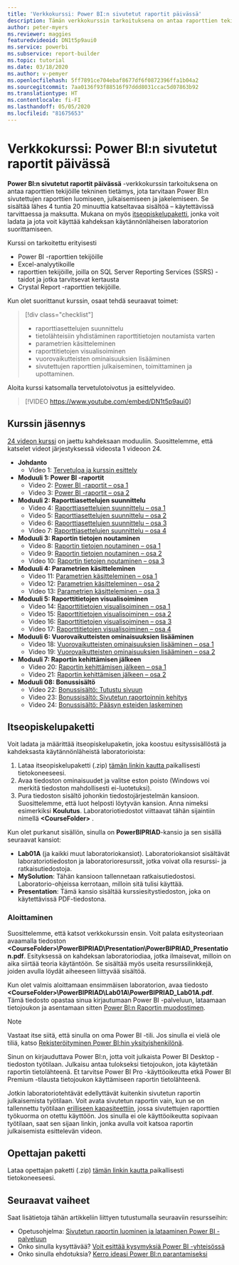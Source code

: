 ```yaml
---
title: 'Verkkokurssi: Power BI:n sivutetut raportit päivässä'
description: Tämän verkkokurssin tarkoituksena on antaa raporttien tekijöille tekninen tietämys, jota tarvitaan Power BI:n sivutettujen raporttien luomiseen, julkaisemiseen ja jakelemiseen.
author: peter-myers
ms.reviewer: maggies
featuredvideoid: DN1t5p9aui0
ms.service: powerbi
ms.subservice: report-builder
ms.topic: tutorial
ms.date: 03/18/2020
ms.author: v-pemyer
ms.openlocfilehash: 5ff7891ce704ebaf8677df6f0872396ffa1b04a2
ms.sourcegitcommit: 7aa0136f93f88516f97ddd8031ccac5d07863b92
ms.translationtype: HT
ms.contentlocale: fi-FI
ms.lasthandoff: 05/05/2020
ms.locfileid: "81675653"
---
```

# <a name="online-course-power-bi-paginated-reports-in-a-day"></a>Verkkokurssi: Power BI:n sivutetut raportit päivässä

**Power BI:n sivutetut raportit päivässä** -verkkokurssin tarkoituksena on antaa raporttien tekijöille tekninen tietämys, jota tarvitaan Power BI:n sivutettujen raporttien luomiseen, julkaisemiseen ja jakelemiseen. Se sisältää lähes 4 tuntia 20 minuuttia katseltavaa sisältöä – käytettävissä tarvittaessa ja maksutta. Mukana on myös [itseopiskelupaketti](#self-study-kit), jonka voit ladata ja jota voit käyttää kahdeksan käytännönläheisen laboratorion suorittamiseen.

Kurssi on tarkoitettu erityisesti

- Power BI -raporttien tekijöille
- Excel-analyytikoille
- raporttien tekijöille, joilla on SQL Server Reporting Services (SSRS) -taidot ja jotka tarvitsevat kertausta
- Crystal Report -raporttien tekijöille.

Kun olet suorittanut kurssin, osaat tehdä seuraavat toimet:

> [!div class="checklist"]
> - raporttiasettelujen suunnittelu
> - tietolähteisiin yhdistäminen raporttitietojen noutamista varten
> - parametrien käsitteleminen
> - raporttitietojen visualisoiminen
> - vuorovaikutteisten ominaisuuksien lisääminen
> - sivutettujen raporttien julkaiseminen, toimittaminen ja upottaminen.

Aloita kurssi katsomalla tervetulotoivotus ja esittelyvideo.

> [!VIDEO https://www.youtube.com/embed/DN1t5p9aui0]

## <a name="course-outline"></a>Kurssin jäsennys

[24 videon kurssi](https://www.youtube.com/playlist?list=PL1N57mwBHtN1icIhpjQOaRL8r9G-wytpT) on jaettu kahdeksaan moduuliin. Suosittelemme, että katselet videot järjestyksessä videosta 1 videoon 24.

- **Johdanto**
  - Video 1: [Tervetuloa ja kurssin esittely](https://www.youtube.com/watch?v=DN1t5p9aui0&list=PL1N57mwBHtN1icIhpjQOaRL8r9G-wytpT)
- **Moduuli 1: Power BI -raportit**
  - Video 2: [Power BI -raportit – osa 1](https://www.youtube.com/watch?v=s6Amctk3Z_g&list=PL1N57mwBHtN1icIhpjQOaRL8r9G-wytpT)
  - Video 3: [Power BI -raportit – osa 2](https://www.youtube.com/watch?v=jXTiYJKw1Rs&list=PL1N57mwBHtN1icIhpjQOaRL8r9G-wytpT)
- **Moduuli 2: Raporttiasettelujen suunnittelu**
  - Video 4: [Raporttiasettelujen suunnittelu – osa 1](https://www.youtube.com/watch?v=EjHANN3rGNs&list=PL1N57mwBHtN1icIhpjQOaRL8r9G-wytpT)
  - Video 5: [Raporttiasettelujen suunnittelu – osa 2](https://www.youtube.com/watch?v=2CZIrJU_HZU&list=PL1N57mwBHtN1icIhpjQOaRL8r9G-wytpT)
  - Video 6: [Raporttiasettelujen suunnittelu – osa 3](https://www.youtube.com/watch?v=eaFFzkT6pxE&list=PL1N57mwBHtN1icIhpjQOaRL8r9G-wytpT)
  - Video 7: [Raporttiasettelujen suunnittelu – osa 4](https://www.youtube.com/watch?v=0z576TI27Vg&list=PL1N57mwBHtN1icIhpjQOaRL8r9G-wytpT)
- **Moduuli 3: Raportin tietojen noutaminen**
  - Video 8: [Raportin tietojen noutaminen – osa 1](https://www.youtube.com/watch?v=SHGTTYXtio0&list=PL1N57mwBHtN1icIhpjQOaRL8r9G-wytpT)
  - Video 9: [Raportin tietojen noutaminen – osa 2](https://www.youtube.com/watch?v=1Dzd9wb7XUY&list=PL1N57mwBHtN1icIhpjQOaRL8r9G-wytpT)
  - Video 10: [Raportin tietojen noutaminen – osa 3](https://www.youtube.com/watch?v=OFXG7sl5L2o&list=PL1N57mwBHtN1icIhpjQOaRL8r9G-wytpT)
- **Moduuli 4: Parametrien käsitteleminen**
  - Video 11: [Parametrien käsitteleminen – osa 1](https://www.youtube.com/watch?v=o7WaK88kheA&list=PL1N57mwBHtN1icIhpjQOaRL8r9G-wytpT)
  - Video 12: [Parametrien käsitteleminen – osa 2](https://www.youtube.com/watch?v=okj6wO72clQ&list=PL1N57mwBHtN1icIhpjQOaRL8r9G-wytpT)
  - Video 13: [Parametrien käsitteleminen – osa 3](https://www.youtube.com/watch?v=13-6sWIRD74&list=PL1N57mwBHtN1icIhpjQOaRL8r9G-wytpT)
- **Moduuli 5: Raporttitietojen visualisoiminen**
  - Video 14: [Raporttitietojen visualisoiminen – osa 1](https://www.youtube.com/watch?v=b4TxBBtOWSw&list=PL1N57mwBHtN1icIhpjQOaRL8r9G-wytpT)
  - Video 15: [Raporttitietojen visualisoiminen – osa 2](https://www.youtube.com/watch?v=JhEa_TugXeE&list=PL1N57mwBHtN1icIhpjQOaRL8r9G-wytpT)
  - Video 16: [Raporttitietojen visualisoiminen – osa 3](https://www.youtube.com/watch?v=dliLsRvQB-c&list=PL1N57mwBHtN1icIhpjQOaRL8r9G-wytpT)
  - Video 17: [Raporttitietojen visualisoiminen – osa 4](https://www.youtube.com/watch?v=5yHxuRRP_eU&list=PL1N57mwBHtN1icIhpjQOaRL8r9G-wytpT)
- **Moduuli 6: Vuorovaikutteisten ominaisuuksien lisääminen**
  - Video 18: [Vuorovaikutteisten ominaisuuksien lisääminen – osa 1](https://www.youtube.com/watch?v=LInMHpTEaI0&list=PL1N57mwBHtN1icIhpjQOaRL8r9G-wytpT)
  - Video 19: [Vuorovaikutteisten ominaisuuksien lisääminen – osa 2](https://www.youtube.com/watch?v=b_pr1xsbRJc&list=PL1N57mwBHtN1icIhpjQOaRL8r9G-wytpT)
- **Moduuli 7: Raportin kehittämisen jälkeen**
  - Video 20: [Raportin kehittämisen jälkeen – osa 1](https://www.youtube.com/watch?v=1CgDVDslwvs&list=PL1N57mwBHtN1icIhpjQOaRL8r9G-wytpT)
  - Video 21: [Raportin kehittämisen jälkeen – osa 2](https://www.youtube.com/watch?v=KRwtl7h0ynI&list=PL1N57mwBHtN1icIhpjQOaRL8r9G-wytpT)
- **Moduuli 08: Bonussisältö**
  - Video 22: [Bonussisältö: Tutustu sivuun ](https://www.youtube.com/watch?v=w5zlJ8BodxI&list=PL1N57mwBHtN1icIhpjQOaRL8r9G-wytpT)
  - Video 23: [Bonussisältö: Sivutetun raportoinnin kehitys](https://www.youtube.com/watch?v=pevpai65MvY&list=PL1N57mwBHtN1icIhpjQOaRL8r9G-wytpT)
  - Video 24: [Bonussisältö: Pääsyn esteiden laskeminen](https://www.youtube.com/watch?v=vu32LfckCt8&list=PL1N57mwBHtN1icIhpjQOaRL8r9G-wytpT)

## <a name="self-study-kit"></a>Itseopiskelupaketti

Voit ladata ja määrittää itseopiskelupaketin, joka koostuu esityssisällöstä ja kahdeksasta käytännönläheistä laboratorioista:

1. Lataa itseopiskelupaketti (.zip) [tämän linkin kautta ](https://aka.ms/priad-student) paikallisesti tietokoneeseesi.
1. Avaa tiedoston ominaisuudet ja valitse eston poisto (Windows voi merkitä tiedoston mahdollisesti ei-luotetuksi).
1. Pura tiedoston sisältö johonkin tiedostojärjestelmän kansioon. Suosittelemme, että luot helposti löytyvän kansion. Anna nimeksi esimerkiksi **Koulutus**. Laboratoriotiedostot viittaavat tähän sijaintiin nimellä **&lt;CourseFolder&gt;** .

Kun olet purkanut sisällön, sinulla on **PowerBIPRIAD**-kansio ja sen sisällä seuraavat kansiot:

- **Lab01A** (ja kaikki muut laboratoriokansiot). Laboratoriokansiot sisältävät laboratoriotiedoston ja laboratorioresurssit, jotka voivat olla resurssi- ja ratkaisutiedostoja.
- **MySolution**: Tähän kansioon tallennetaan ratkaisutiedostosi. Laboratorio-ohjeissa kerrotaan, milloin sitä tulisi käyttää.
- **Presentation**: Tämä kansio sisältää kurssiesitystiedoston, joka on käytettävissä PDF-tiedostona.

### <a name="getting-started"></a>Aloittaminen

Suosittelemme, että katsot verkkokurssin ensin. Voit palata esitysteoriaan avaamalla tiedoston **&lt;CourseFolder&gt;\PowerBIPRIAD\Presentation\PowerBIPRIAD_Presentation.pdf**. Esityksessä on kahdeksan laboratoriodiaa, jotka ilmaisevat, milloin on aika siirtää teoria käytäntöön. Se sisältää myös useita resurssilinkkejä, joiden avulla löydät aiheeseen liittyvää sisältöä.

Kun olet valmis aloittamaan ensimmäisen laboratorion, avaa tiedosto **&lt;CourseFolder&gt;\PowerBIPRIAD\Lab01A\PowerBIPRIAD_Lab01A.pdf**. Tämä tiedosto opastaa sinua kirjautumaan Power BI -palveluun, lataamaan tietojoukon ja asentamaan sitten [Power BI:n Raportin muodostimen](report-builder-power-bi.md).

> [!NOTE]
> Vastaat itse siitä, että sinulla on oma Power BI -tili. Jos sinulla ei vielä ole tiliä, katso [Rekisteröityminen Power BI:hin yksityishenkilönä](../service-self-service-signup-for-power-bi.md).
>
> Sinun on kirjauduttava Power BI:n, jotta voit julkaista Power BI Desktop -tiedoston työtilaan. Julkaisu antaa tulokseksi tietojoukon, jota käytetään raportin tietolähteenä. Et tarvitse Power BI Pro -käyttöoikeutta etkä Power BI Premium -tilausta tietojoukon käyttämiseen raportin tietolähteenä.
>
> Jotkin laboratoriotehtävät edellyttävät kuitenkin sivutetun raportin julkaisemista työtilaan. Voit avata sivutetun raportin vain, kun se on tallennettu työtilaan [erilliseen kapasiteettiin](../service-premium-what-is.md#dedicated-capacities), jossa sivutettujen raporttien työkuorma on otettu käyttöön. Jos sinulla ei ole käyttöoikeutta sopivaan työtilaan, saat sen sijaan linkin, jonka avulla voit katsoa raportin julkaisemista esittelevän videon.

## <a name="instructor-kit"></a>Opettajan paketti

Lataa opettajan paketti (.zip) [tämän linkin kautta ](https://aka.ms/priad-instructor) paikallisesti tietokoneeseesi.

## <a name="next-steps"></a>Seuraavat vaiheet

Saat lisätietoja tähän artikkeliin liittyen tutustumalla seuraaviin resursseihin:

- Opetusohjelma: [Sivutetun raportin luominen ja lataaminen Power BI -palveluun](paginated-reports-quickstart-aw.md)
- Onko sinulla kysyttävää? [Voit esittää kysymyksiä Power BI -yhteisössä](https://community.powerbi.com/)
- Onko sinulla ehdotuksia? [Kerro ideasi Power BI:n parantamiseksi](https://ideas.powerbi.com/)
